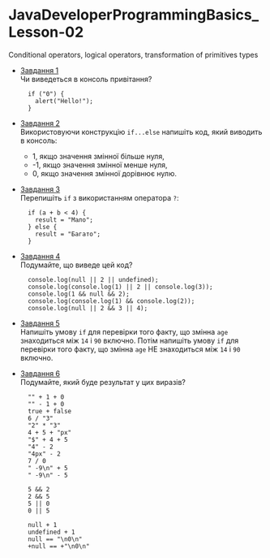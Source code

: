 # JavaDeveloperProgrammingBasics_Lesson-02
Conditional operators, logical operators, transformation of primitives types

* [Завдання 1](https://github.com/AlexeyDolgov/JavaDeveloperProgrammingBasics_Lesson-02/blob/master/JavaDeveloperProgrammingBasics_Lesson-02/task2_1/task2_1.js)<br>
Чи виведеться в консоль привітання?

        if ("0") {
          alert("Hello!");
        }

* [Завдання 2](https://github.com/AlexeyDolgov/JavaDeveloperProgrammingBasics_Lesson-02/blob/master/JavaDeveloperProgrammingBasics_Lesson-02/task2_2/task2_2.js)<br>
Використовуючи конструкцію `if...else` напишіть код, який виводить в консоль:
  - 1, якщо значення змінної більше нуля,
  - -1, якщо значення змінної менше нуля,
  - 0, якщо значення змінної дорівнює нулю.

* [Завдання 3](https://github.com/AlexeyDolgov/JavaDeveloperProgrammingBasics_Lesson-02/blob/master/JavaDeveloperProgrammingBasics_Lesson-02/task2_3/task2_3.js)<br>
Перепишіть `if` з використанням оператора `?`:

        if (a + b < 4) {
          result = "Мало";
        } else {
          result = "Багато";
        }

* [Завдання 4](https://github.com/AlexeyDolgov/JavaDeveloperProgrammingBasics_Lesson-02/blob/master/JavaDeveloperProgrammingBasics_Lesson-02/task2_4/task2_4.js)<br>
Подумайте, що виведе цей код?

        console.log(null || 2 || undefined);
        console.log(console.log(1) || 2 || console.log(3));
        console.log(1 && null && 2);
        console.log(console.log(1) && console.log(2));
        console.log(null || 2 && 3 || 4);

* [Завдання 5](https://github.com/AlexeyDolgov/JavaDeveloperProgrammingBasics_Lesson-02/blob/master/JavaDeveloperProgrammingBasics_Lesson-02/task2_5/task2_5.js)<br>
Напишіть умову `if` для перевірки того факту, що змінна `age` знаходиться між `14` і `90` включно. Потім напишіть умову `if` для
перевірки того факту, що змінна `age` НЕ знаходиться між `14` і `90` включно.

* [Завдання 6](https://github.com/AlexeyDolgov/JavaDeveloperProgrammingBasics_Lesson-02/blob/master/JavaDeveloperProgrammingBasics_Lesson-02/task2_6/task2_6.js)<br>
Подумайте, який буде результат у цих виразів?

        "" + 1 + 0
        "" - 1 + 0
        true + false
        6 / "3"
        "2" * "3"
        4 + 5 + "px"
        "$" + 4 + 5
        "4" - 2
        "4px" - 2
        7 / 0
        " -9\n" + 5
        " -9\n" - 5
        
        5 && 2
        2 && 5
        5 || 0
        0 || 5
        
        null + 1
        undefined + 1
        null == "\n0\n"
        +null == +"\n0\n"
